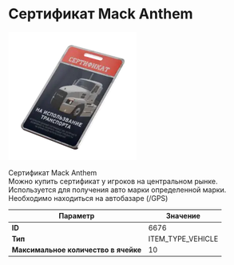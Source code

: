 # Сертификат Mack Anthem

![Item Image](../img/6676.webp?raw=true)

Сертификат Mack Anthem<br>Можно купить сертификат у игроков на центральном рынке.<br>Используется для получения авто марки определенной марки.<br>Необходимо находиться на автобазаре (/GPS)


| Параметр | Значение |
|----------|----------|
| **ID** | 6676 |
| **Тип** | ITEM_TYPE_VEHICLE |
| **Максимальное количество в ячейке** | 10 |

